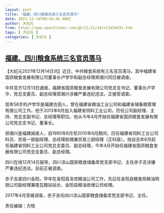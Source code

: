 ```yaml
---
layout: post
title: "福建、四川粮食系统三名官员落马"
date: 2021-12-14T09:54:45.000Z
author: 大纪元
from: https://www.epochtimes.com/gb/21/12/14/n13436431.htm
tags: [ 大纪元 ]
categories: [ 大纪元 ]
---
```

<!--1639475685000-->
[福建、四川粮食系统三名官员落马](https://www.epochtimes.com/gb/21/12/14/n13436431.htm)
------

<div>
<p>【大纪元2021年12月14日讯】近日，中共粮食系统有三名官员落马，其中福建省国资粮食发展有限公司董事长卢学华和副总经理郑湘兴同日被调查。</p><p>中共官方12月13日通报，福建省国资粮食发展有限公司党总支书记、董事长卢学华，党总支委员、副总经理郑湘兴涉嫌严重违纪违法，正接受调查。</p><p>现年58岁的卢学华是福建古田人，曾在福建省粮油工业公司和福建省储备粮管理有限公司工作。他于2013年8月加入福建省饲料工业公司，历任公司副经理、主持、党总支副书记、总经理等职位。他从今年4月开始任福建省国资粮食发展有限公司党总支书记、董事长。</p><p>郑湘兴是福建闽侯人，自1995年8月至2010年6月期间，历任福建省饲料工业公司科员、贸易一部副经理、总经理助理兼贸易三部经理（正科级）。他自去年6月起任福建省饲料工业公司党总支委员、副总经理，今年4月开始任福建省国资粮食发展有限公司党总支委员、副总经理。</p><p>四川在线12月14日报导，四川凉山国家粮食储备库党支部书记、主任赤子吉涉嫌严重违纪违法，目前正被调查。</p><p>赤子吉是四川金阳，早年在金阳县洛觉粮油公司工作，先后任金阳县粮食局粮油购销公司副经理兼南瓦粮站站长、金阳县粮油收储公司经理。</p><p>2017年4月至被调查，赤子吉任四川凉山国家粮食储备库党支部书记、主任。</p><p>责任编辑：方晓</p>
</div>
